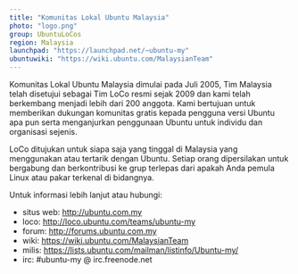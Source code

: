 ```yaml
---
title: "Komunitas Lokal Ubuntu Malaysia"
photo: "logo.png"
group: UbuntuLoCos
region: Malaysia
launchpad: "https://launchpad.net/~ubuntu-my"
ubuntuwiki: "https://wiki.ubuntu.com/MalaysianTeam"
---
```


Komunitas Lokal Ubuntu Malaysia dimulai pada Juli 2005, Tim Malaysia telah disetujui sebagai Tim LoCo resmi sejak 2009 dan kami telah berkembang menjadi lebih dari 200 anggota. Kami bertujuan untuk memberikan dukungan komunitas gratis kepada pengguna versi Ubuntu apa pun serta menganjurkan penggunaan Ubuntu untuk individu dan organisasi sejenis.

LoCo ditujukan untuk siapa saja yang tinggal di Malaysia yang menggunakan atau tertarik dengan Ubuntu. Setiap orang dipersilakan untuk bergabung dan berkontribusi ke grup terlepas dari apakah Anda pemula Linux atau pakar terkenal di bidangnya.

Untuk informasi lebih lanjut atau hubungi:
- situs web: http://ubuntu.com.my
- loco: http://loco.ubuntu.com/teams/ubuntu-my
- forum: http://forums.ubuntu.com.my
- wiki: https://wiki.ubuntu.com/MalaysianTeam
- milis: https://lists.ubuntu.com/mailman/listinfo/Ubuntu-my/
- irc: #ubuntu-my @ irc.freenode.net